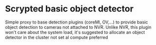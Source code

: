 # Scrypted basic object detector

Simple proxy to base detection plugins (coreMl, OV,...) to provide basic object detection to cameras not attached to NVR. 
Unlike NVR, this plugin won't care about the system load, it's suggested to allocate an object detector in the cluster not set al compute preferred